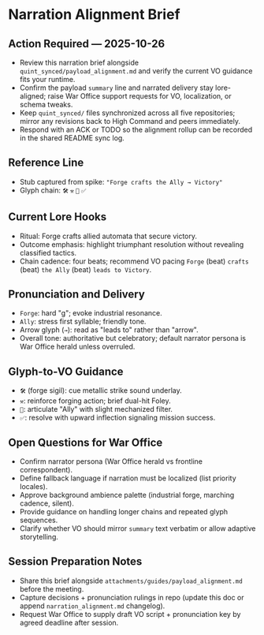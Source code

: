 # Narration Alignment Brief

## Action Required — 2025-10-26

- Review this narration brief alongside `quint_synced/payload_alignment.md` and verify the current VO guidance fits your runtime.
- Confirm the payload `summary` line and narrated delivery stay lore-aligned; raise War Office support requests for VO, localization, or schema tweaks.
- Keep `quint_synced/` files synchronized across all five repositories; mirror any revisions back to High Command and peers immediately.
- Respond with an ACK or TODO so the alignment rollup can be recorded in the shared README sync log.

## Reference Line

- Stub captured from spike: `"Forge crafts the Ally → Victory"`
- Glyph chain: `🛠️` `⚒️` `🤖` `✅`

## Current Lore Hooks

- Ritual: Forge crafts allied automata that secure victory.
- Outcome emphasis: highlight triumphant resolution without revealing classified tactics.
- Chain cadence: four beats; recommend VO pacing `Forge` (beat) `crafts` (beat) `the Ally` (beat) `leads to Victory`.

## Pronunciation and Delivery

- `Forge`: hard "g"; evoke industrial resonance.
- `Ally`: stress first syllable; friendly tone.
- Arrow glyph (`→`): read as "leads to" rather than "arrow".
- Overall tone: authoritative but celebratory; default narrator persona is War Office herald unless overruled.

## Glyph-to-VO Guidance

- `🛠️` (forge sigil): cue metallic strike sound underlay.
- `⚒️`: reinforce forging action; brief dual-hit Foley.
- `🤖`: articulate "Ally" with slight mechanized filter.
- `✅`: resolve with upward inflection signaling mission success.

## Open Questions for War Office

- Confirm narrator persona (War Office herald vs frontline correspondent).
- Define fallback language if narration must be localized (list priority locales).
- Approve background ambience palette (industrial forge, marching cadence, silent).
- Provide guidance on handling longer chains and repeated glyph sequences.
- Clarify whether VO should mirror `summary` text verbatim or allow adaptive storytelling.

## Session Preparation Notes

- Share this brief alongside `attachments/guides/payload_alignment.md` before the meeting.
- Capture decisions + pronunciation rulings in repo (update this doc or append `narration_alignment.md` changelog).
- Request War Office to supply draft VO script + pronunciation key by agreed deadline after session.
